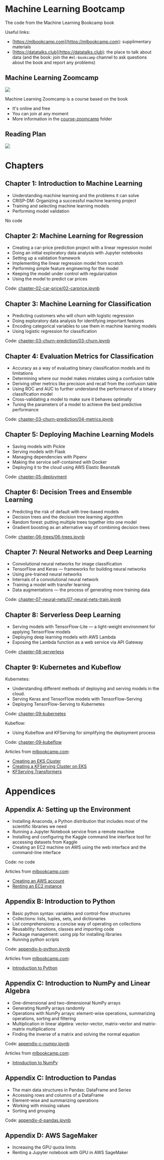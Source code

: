 # Machine Learning Bootcamp

The code from the Machine Learning Bookcamp book

Useful links: 

* [https://mlbookcamp.com](https://mlbookcamp.com): supplimentary materials
* [https://datatalks.club](https://datatalks.club): the place to talk about data (and the book: join the `#ml-bookcamp` channel to ask questions about the book and report any problems)


## Machine Learning Zoomcamp

<a href="course-zoomcamp"><img src="images/zoomcamp.jpg" /></a>

Machine Learning Zoomcamp is a course based on the book

* It's online and free
* You can join at any moment
* More information in the [course-zoomcamp](course-zoomcamp) folder


## Reading Plan

<img src="images/plan.png" />


# Chapters

## Chapter 1: Introduction to Machine Learning

* Understanding machine learning and the problems it can solve
* CRISP-DM: Organizing a successful machine learning project
* Training and selecting machine learning models
* Performing model validation

No code


## Chapter 2: Machine Learning for Regression

* Creating a car-price prediction project with a linear regression model
* Doing an initial exploratory data analysis with Jupyter notebooks
* Setting up a validation framework 
* Implementing the linear regression model from scratch
* Performing simple feature engineering for the model
* Keeping the model under control with regularization
* Using the model to predict car prices

Code: [chapter-02-car-price/02-carprice.ipynb](chapter-02-car-price/02-carprice.ipynb)

## Chapter 3: Machine Learning for Classification

* Predicting customers who will churn with logistic regression
* Doing exploratory data analysis for identifying important features
* Encoding categorical variables to use them in machine learning models
* Using logistic regression for classification

Code: [chapter-03-churn-prediction/03-churn.ipynb](chapter-03-churn-prediction/03-churn.ipynb)

## Chapter 4: Evaluation Metrics for Classification

* Accuracy as a way of evaluating binary classification models and its limitations
* Determining where our model makes mistakes using a confusion table
* Deriving other metrics like precision and recall from the confusion table
* Using ROC and AUC to further understand the performance of a binary classification model 
* Cross-validating a model to make sure it behaves optimally
* Tuning the parameters of a model to achieve the best predictive performance

Code: [chapter-03-churn-prediction/04-metrics.ipynb](chapter-03-churn-prediction/04-metrics.ipynb)

## Chapter 5: Deploying Machine Learning Models

* Saving models with Pickle
* Serving models with Flask
* Managing dependencies with Pipenv
* Making the service self-contained with Docker
* Deploying it to the cloud using AWS Elastic Beanstalk

Code: [chapter-05-deployment](chapter-05-deployment)

## Chapter 6: Decision Trees and Ensemble Learning

* Predicting the risk of default with tree-based models
* Decision trees and the decision tree learning algorithm
* Random forest: putting multiple trees together into one model
* Gradient boosting as an alternative way of combining decision trees 

Code: [chapter-06-trees/06-trees.ipynb](chapter-06-trees/06-trees.ipynb)

## Chapter 7: Neural Networks and Deep Learning

* Convolutional neural networks for image classification 
* TensorFlow and Keras — frameworks for building neural networks 
* Using pre-trained neural networks
* Internals of a convolutional neural network
* Training a model with transfer learning
* Data augmentations — the process of generating more training data

Code: [chapter-07-neural-nets/07-neural-nets-train.ipynb](chapter-07-neural-nets/07-neural-nets-train.ipynb)

## Chapter 8: Serverless Deep Learning

* Serving models with TensorFlow-Lite — a light-weight environment for applying TensorFlow models
* Deploying deep learning models with AWS Lambda
* Exposing the Lambda function as a web service via API Gateway

Code: [chapter-08-serverless](chapter-08-serverless)

## Chapter 9: Kubernetes and Kubeflow 

Kubernetes:

* Understanding different methods of deploying and serving models in the cloud.
* Serving Keras and TensorFlow models with TensorFlow-Serving
* Deploying TensorFlow-Serving to Kubernetes

Code: [chapter-09-kubernetes](chapter-09-kubernetes)

Kubeflow:

* Using Kubeflow and KFServing for simplifying the deployment process

Code: [chapter-09-kubeflow](chapter-09-kubeflow)


Articles from [mlbookcamp.com](https://mlbookcamp.com):

* [Creating an EKS Cluster](https://mlbookcamp.com/article/eks)
* [Creating a KFServing Cluster on EKS](https://mlbookcamp.com/article/kfserving-eks-install)
* [KFServing Transformers](https://mlbookcamp.com/article/kfserving-transformers)

# Appendices 

## Appendix A: Setting up the Environment

* Installing Anaconda, a Python distribution that includes most of the scientific libraries we need
* Running a Jupyter Notebook service from a remote machine
* Installing and configuring the Kaggle command line interface tool for accessing datasets from Kaggle
* Creating an EC2 machine on AWS using the web interface and the command-line interface

Code: no code

Articles from [mlbookcamp.com](https://mlbookcamp.com):

* [Creating an AWS account](https://mlbookcamp.com/article/aws)
* [Renting an EC2 instance](https://mlbookcamp.com/article/aws-ec2)


## Appendix B: Introduction to Python

* Basic python syntax: variables and control-flow structures
* Collections: lists, tuples, sets, and dictionaries
* List comprehensions: a concise way of operating on collections
* Reusability: functions, classes and importing code
* Package management: using pip for installing libraries
* Running python scripts 

Code: [appendix-b-python.ipynb](appendix-b-python.ipynb)

Articles from [mlbookcamp.com](https://mlbookcamp.com):

* [Introduction to Python](https://mlbookcamp.com/article/python)


## Appendix C: Introduction to NumPy and Linear Algebra

* One-dimensional and two-dimensional NumPy arrays
* Generating NumPy arrays randomly
* Operations with NumPy arrays: element-wise operations, summarizing operations, sorting and filtering
* Multiplication in linear algebra: vector-vector, matrix-vector and matrix-matrix multiplications
* Finding the inverse of a matrix and solving the normal equation

Code: [appendix-c-numpy.ipynb](appendix-c-numpy.ipynb)

Articles from [mlbookcamp.com](https://mlbookcamp.com):

* [Introduction to NumPy](https://mlbookcamp.com/article/numpy)


## Appendix C: Introduction to Pandas

* The main data structures in Pandas: DataFrame and Series
* Accessing rows and columns of a DataFrame
* Element-wise and summarizing operations
* Working with missing values
* Sorting and grouping

Code: [appendix-d-pandas.ipynb](appendix-d-pandas.ipynb)

## Appendix D: AWS SageMaker


* Increasing the GPU quota limits
* Renting a Jupyter notebook with GPU in AWS SageMaker
